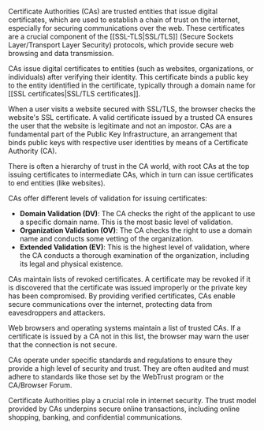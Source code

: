 Certificate Authorities (CAs) are trusted entities that issue digital certificates, which are used to establish a chain of trust on the internet, especially for securing communications over the web. These certificates are a crucial component of the [[SSL-TLS|SSL/TLS]] (Secure Sockets Layer/Transport Layer Security) protocols, which provide secure web browsing and data transmission.

CAs issue digital certificates to entities (such as websites, organizations, or individuals) after verifying their identity. This certificate binds a public key to the entity identified in the certificate, typically through a domain name for [[SSL certificates|SSL/TLS certificates]].

When a user visits a website secured with SSL/TLS, the browser checks the website's SSL certificate. A valid certificate issued by a trusted CA ensures the user that the website is legitimate and not an impostor. CAs are a fundamental part of the Public Key Infrastructure, an arrangement that binds public keys with respective user identities by means of a Certificate Authority (CA).

There is often a hierarchy of trust in the CA world, with root CAs at the top issuing certificates to intermediate CAs, which in turn can issue certificates to end entities (like websites).

CAs offer different levels of validation for issuing certificates:

- **Domain Validation (DV)**: The CA checks the right of the applicant to use a specific domain name. This is the most basic level of validation.
- **Organization Validation (OV)**: The CA checks the right to use a domain name and conducts some vetting of the organization.
- **Extended Validation (EV)**: This is the highest level of validation, where the CA conducts a thorough examination of the organization, including its legal and physical existence.

CAs maintain lists of revoked certificates. A certificate may be revoked if it is discovered that the certificate was issued improperly or the private key has been compromised. By providing verified certificates, CAs enable secure communications over the internet, protecting data from eavesdroppers and attackers.

Web browsers and operating systems maintain a list of trusted CAs. If a certificate is issued by a CA not in this list, the browser may warn the user that the connection is not secure.

CAs operate under specific standards and regulations to ensure they provide a high level of security and trust. They are often audited and must adhere to standards like those set by the WebTrust program or the CA/Browser Forum.

Certificate Authorities play a crucial role in internet security. The trust model provided by CAs underpins secure online transactions, including online shopping, banking, and confidential communications.
